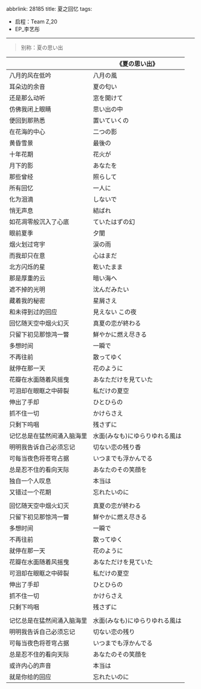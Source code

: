 abbrlink: 28185
title: 夏之回忆
tags:
  - 启程：Team Z,20
  - EP_李艺彤
---
> 别称：夏の思い出

|      |《夏の思い出》|
|--|--|
|八月的风在低吟|八月の風|
|耳朵边的余音|夏の匂い|
|还是那么动听|窓を開けて|
|仿佛我闭上眼睛|思い出の中|
|便回到那熟悉|置いていくの|
|在花海的中心|二つの影|
|黄昏雪景|最後の|
|十年花期|花火が|
|月下的影|あなたを|
|那些曾经|照らして|
|所有回忆|一人に|
|化为泪滴|しないで|
|悄无声息|結ばれ|
|如花凋零般沉入了心底|ていたはずの幻|
|眼前夏季|夕闇|
|烟火划过穹宇|涙の雨|
|而我却只在意|心はまだ|
|北方闪烁的星|乾いたまま|
|那是厚重的云|暗い海へ|
|遮不掉的光明|沈んだみたい|
|藏着我的秘密|星屑さえ|
|和未得到过的回应|見えない この夜|
|回忆随天空中烟火幻灭|真夏の恋が終わる|
|只留下初见那惊鸿一瞥|鮮やかに燃え尽きる|
|多想时间|一瞬で|
|不再往前|散ってゆく|
|就停在那一天|花のように|
|花瓣在水面随着风摇曳|あなただけを見ていた|
|可泪却在眼眶之中碎裂|私だけの夏空|
|伸出了手却|ひとひらの|
|抓不住一切|かけらさえ|
|只剩下呜咽|残さずに|
|记忆总是在猛然间涌入脑海里|水面(みなも)にゆらりゆれる風は|
|明明我告诉自己必须忘记|切ない恋の残り香|
|可每当夜色将苍穹占据|いつまでも浮かんでる|
|总是忍不住的看向天际|あなたのその笑顔を|
|独自一个人叹息|本当は|
|又错过一个花期|忘れたいのに|
|      |      |
|回忆随天空中烟火幻灭|真夏の恋が終わる|
|只留下初见那惊鸿一瞥|鮮やかに燃え尽きる|
|多想时间|一瞬で|
|不再往前|散ってゆく|
|就停在那一天|花のように|
|花瓣在水面随着风摇曳|あなただけを見ていた|
|可泪却在眼眶之中碎裂|私だけの夏空|
|伸出了手却|ひとひらの|
|抓不住一切|かけらさえ|
|只剩下呜咽|残さずに|
|      |      |
|记忆总是在猛然间涌入脑海里|水面(みなも)にゆらりゆれる風は|
|明明我告诉自己必须忘记|切ない恋の残り|
|可每当夜色将苍穹占据|いつまでも浮かんでる|
|总是忍不住的看向天际|あなたのその笑顔を|
|或许内心的声音|本当は|
|就是你给的回应|忘れたいのに|
